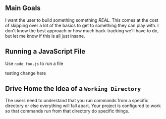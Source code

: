 ## Main Goals
I want the user to build something something _REAL_. This comes at the cost of skipping over a lot of the basics to get to something they can play with. I don't know the best approach or how much back-tracking we'll have to do, but let me know if this is all just insane.

## Running a JavaScript File

Use `node foo.js` to run a file

testing change here

## Drive Home the Idea of a `Working Directory`
The users need to understand that you run commands from a specific directory or else everything will fall apart. Your project is configured to work so that commands run from that directory do specific things.